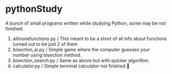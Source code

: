 # pythonStudy
A bunch of small programs written while studying Python, some may be not finished. 
1. allinonefunctions.py / This meant to be a short of all info about functions turned out to be just 2 of them
2. bisection_ai.py / Simple game where the computer guesses your number using bisection method.
3. bisection_search.py / Same as above but with quicker algorithm.
4. calculator.py / Simple terminal calculator not finished :shit:
